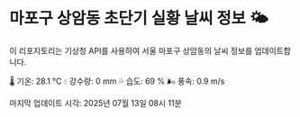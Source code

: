 
# 마포구 상암동 초단기 실황 날씨 정보 🌤️

이 리포지토리는 기상청 API를 사용하여 서울 마포구 상암동의 날씨 정보를 업데이트합니다. 

🌡️ 기온: 28.1 ℃
💧 강수량: 0 mm
💦 습도: 69 %
🌬️ 풍속: 0.9 m/s

마지막 업데이트 시각: 2025년 07월 13일 08시 11분    
